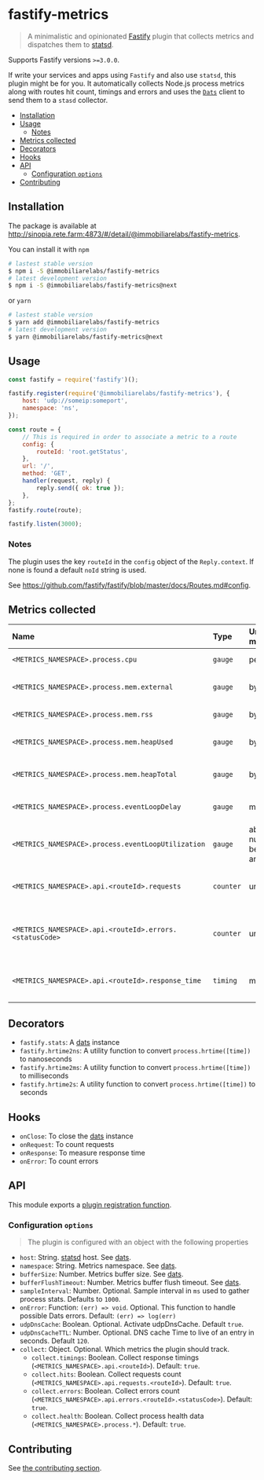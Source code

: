 # fastify-metrics

> A minimalistic and opinionated [Fastify](https://www.fastify.io/) plugin that collects metrics and dispatches them to [statsd](https://github.com/statsd/statsd).

Supports Fastify versions `>=3.0.0`.

If write your services and apps using `Fastify` and also use `statsd`, this plugin might be for you.
It automatically collects Node.js process metrics along with routes hit count, timings and errors and uses the [`Dats`]() client to send them to a `stasd` collector.

<!-- toc -->

-   [Installation](#installation)
-   [Usage](#usage)
    -   [Notes](#notes)
-   [Metrics collected](#metrics-collected)
-   [Decorators](#decorators)
-   [Hooks](#hooks)
-   [API](#api)
    -   [Configuration `options`](#configuration-options)
-   [Contributing](#contributing)

<!-- tocstop -->

## Installation

The package is available at http://sinopia.rete.farm:4873/#/detail/@immobiliarelabs/fastify-metrics.

You can install it with `npm`

```bash
# lastest stable version
$ npm i -S @immobiliarelabs/fastify-metrics
# latest development version
$ npm i -S @immobiliarelabs/fastify-metrics@next
```

or `yarn`

```bash
# lastest stable version
$ yarn add @immobiliarelabs/fastify-metrics
# latest development version
$ yarn @immobiliarelabs/fastify-metrics@next
```

## Usage

```js
const fastify = require('fastify')();

fastify.register(require('@immobiliarelabs/fastify-metrics'), {
    host: 'udp://someip:someport',
    namespace: 'ns',
});

const route = {
    // This is required in order to associate a metric to a route
    config: {
        routeId: 'root.getStatus',
    },
    url: '/',
    method: 'GET',
    handler(request, reply) {
        reply.send({ ok: true });
    },
};
fastify.route(route);

fastify.listen(3000);
```

### Notes

The plugin uses the key `routeId` in the `config` object of the `Reply.context`. If none is found a default `noId` string is used.

See https://github.com/fastify/fastify/blob/master/docs/Routes.md#config.

## Metrics collected

| Name                                                    | Type      | Unit of measure                 | Description                                    |
| :------------------------------------------------------ | :-------- | :------------------------------ | :--------------------------------------------- |
| `<METRICS_NAMESPACE>.process.cpu`                       | `gauge`   | percentage                      | process cpu usage                              |
| `<METRICS_NAMESPACE>.process.mem.external`              | `gauge`   | bytes                           | process external memory                        |
| `<METRICS_NAMESPACE>.process.mem.rss`                   | `gauge`   | bytes                           | process rss memory                             |
| `<METRICS_NAMESPACE>.process.mem.heapUsed`              | `gauge`   | bytes                           | process heap used memory                       |
| `<METRICS_NAMESPACE>.process.mem.heapTotal`             | `gauge`   | bytes                           | process heap total memory                      |
| `<METRICS_NAMESPACE>.process.eventLoopDelay`            | `gauge`   | milliseconds                    | process event loop delay                       |
| `<METRICS_NAMESPACE>.process.eventLoopUtilization`      | `gauge`   | absolute number between 0 and 1 | process event loop utilization                 |
| `<METRICS_NAMESPACE>.api.<routeId>.requests`            | `counter` | unit                            | requests count per service route               |
| `<METRICS_NAMESPACE>.api.<routeId>.errors.<statusCode>` | `counter` | unit                            | errors count per service route and status code |
| `<METRICS_NAMESPACE>.api.<routeId>.response_time`       | `timing`  | milliseconds                    | response time per service route                |

## Decorators

-   `fastify.stats`: A [dats](https://github.com/immobiliare/dats) instance
-   `fastify.hrtime2ns`: A utility function to convert `process.hrtime([time])` to nanoseconds
-   `fastify.hrtime2ms`: A utility function to convert `process.hrtime([time])` to milliseconds
-   `fastify.hrtime2s`: A utility function to convert `process.hrtime([time])` to seconds

## Hooks

-   `onClose`: To close the [dats](https://github.com/immobiliare/dats) instance
-   `onRequest`: To count requests
-   `onResponse`: To measure response time
-   `onError`: To count errors

## API

This module exports a [plugin registration function](https://github.com/fastify/fastify/blob/master/docs/Plugins-Guide.md#register).

### Configuration `options`

> The plugin is configured with an object with the following properties

-   `host`: String. [statsd](https://github.com/statsd/statsd) host. See [dats](https://github.com/immobiliare/dats#new-clientoptions).
-   `namespace`: String. Metrics namespace. See [dats](https://github.com/immobiliare/dats#new-clientoptions).
-   `bufferSize`: Number. Metrics buffer size. See [dats](https://github.com/immobiliare/dats#new-clientoptions).
-   `bufferFlushTimeout`: Number. Metrics buffer flush timeout. See [dats](https://github.com/immobiliare/dats#new-clientoptions).
-   `sampleInterval`: Number. Optional. Sample interval in `ms` used to gather process stats. Defaults to `1000`.
-   `onError`: Function: `(err) => void`. Optional. This function to handle possible Dats errors. Default: `(err) => log(err)`
-   `udpDnsCache`: Boolean. Optional. Activate udpDnsCache. Default `true`.
-   `udpDnsCacheTTL`: Number. Optional. DNS cache Time to live of an entry in seconds. Default `120`.
-   `collect`: Object. Optional. Which metrics the plugin should track.
    -   `collect.timings`: Boolean. Collect response timings (`<METRICS_NAMESPACE>.api.<routeId>`). Default: `true`.
    -   `collect.hits`: Boolean. Collect requests count (`<METRICS_NAMESPACE>.api.requests.<routeId>`). Default: `true`.
    -   `collect.errors`: Boolean. Collect errors count (`<METRICS_NAMESPACE>.api.errors.<routeId>.<statusCode>`). Default: `true`.
    -   `collect.health`: Boolean. Collect process health data (`<METRICS_NAMESPACE>.process.*`). Default: `true`.

## Contributing

See [the contributing section](./CONTRIBUTING.md).
